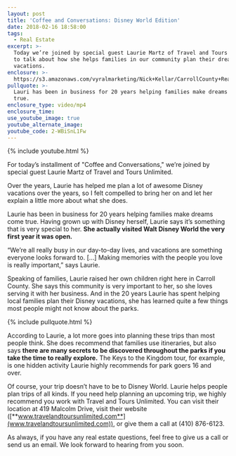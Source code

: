 ```yaml
---
layout: post
title: 'Coffee and Conversations: Disney World Edition'
date: 2018-02-16 18:58:00
tags:
  - Real Estate
excerpt: >-
  Today we’re joined by special guest Laurie Martz of Travel and Tours Unlimited
  to talk about how she helps families in our community plan their dream
  vacations.
enclosure: >-
  https://s3.amazonaws.com/vyralmarketing/Nick+Kellar/CarrollCounty+Real+Estate+Disney+Coffee+and+Convo.mp4
pullquote: >-
  Lauri has been in business for 20 years helping families make dreams come
  true.
enclosure_type: video/mp4
enclosure_time:
use_youtube_image: true
youtube_alternate_image:
youtube_code: 2-WBiSnL1Fw
---
```


{% include youtube.html %}

For today’s installment of "Coffee and Conversations," we’re joined by special guest Laurie Martz of Travel and Tours Unlimited.&nbsp;

Over the years, Laurie has helped me plan a lot of awesome Disney vacations over the years, so I felt compelled to bring her on and let her explain a little more about what she does.&nbsp;

Laurie has been in business for 20 years helping families make dreams come true. Having grown up with Disney herself, Laurie says it’s something that is very special to her. **She actually visited Walt Disney World the very first year it was open.&nbsp;**

“We’re all really busy in our day-to-day lives, and vacations are something everyone looks forward to. […] Making memories with the people you love is really important,” says Laurie.

Speaking of families, Laurie raised her own children right here in Carroll County. She says this community is very important to her, so she loves serving it with her business. And in the 20 years Laurie has spent helping local families plan their Disney vacations, she has learned quite a few things most people might not know about the parks.&nbsp;

{% include pullquote.html %}

According to Laurie, a lot more goes into planning these trips than most people think. She does recommend that families use itineraries, but also says **there are many secrets to be discovered throughout the parks if you take the time to really explore.** The Keys to the Kingdom tour, for example, is one hidden activity Laurie highly recommends for park goers 16 and over.&nbsp;

Of course, your trip doesn’t have to be to Disney World. Laurie helps people plan trips of all kinds. If you need help planning an upcoming trip, we highly recommend you work with Travel and Tours Unlimited. You can visit their location at 419 Malcolm Drive, visit their website ([**www.travelandtoursunlimited.com**](www.travelandtoursunlimited.com)), or give them a call at (410) 876-6123.&nbsp;

As always, if you have any real estate questions, feel free to give us a call or send us an email. We look forward to hearing from you soon.